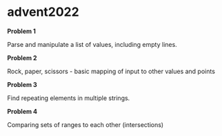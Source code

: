 # advent2022

**Problem 1** 

Parse and manipulate a list of values, including empty lines.

**Problem 2**

Rock, paper, scissors - basic mapping of input to other values and points

**Problem 3**

Find repeating elements in multiple strings.

**Problem 4**

Comparing sets of ranges to each other (intersections)